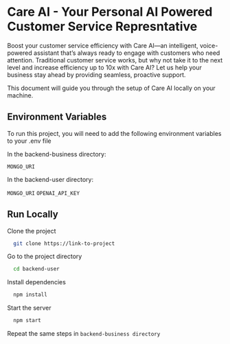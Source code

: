 
# Care AI - Your Personal AI Powered Customer Service Represntative


Boost your customer service efficiency with Care AI—an intelligent, voice-powered assistant that’s always ready to engage with customers who need attention. Traditional customer service works, but why not take it to the next level and increase efficiency up to 10x with Care AI? Let us help your business stay ahead by providing seamless, proactive support.

This document will guide you through the setup of Care AI locally on your machine.


## Environment Variables

To run this project, you will need to add the following environment variables to your .env file

In the backend-business directory:

`MONGO_URI`

In the backend-user directory:

`MONGO_URI`
`OPENAI_API_KEY`



## Run Locally

Clone the project

```bash
  git clone https://link-to-project
```

Go to the project directory

```bash
  cd backend-user
```

Install dependencies

```bash
  npm install
```

Start the server

```bash
  npm start
```

Repeat the same steps in `backend-business directory`


